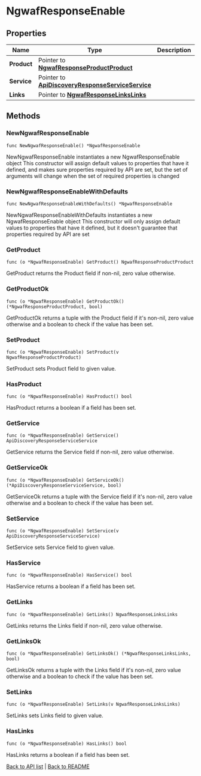 # NgwafResponseEnable

## Properties

Name | Type | Description | Notes
------------ | ------------- | ------------- | -------------
**Product** | Pointer to [**NgwafResponseProductProduct**](NgwafResponseProductProduct.md) |  | [optional] 
**Service** | Pointer to [**ApiDiscoveryResponseServiceService**](ApiDiscoveryResponseServiceService.md) |  | [optional] 
**Links** | Pointer to [**NgwafResponseLinksLinks**](NgwafResponseLinksLinks.md) |  | [optional] 

## Methods

### NewNgwafResponseEnable

`func NewNgwafResponseEnable() *NgwafResponseEnable`

NewNgwafResponseEnable instantiates a new NgwafResponseEnable object
This constructor will assign default values to properties that have it defined,
and makes sure properties required by API are set, but the set of arguments
will change when the set of required properties is changed

### NewNgwafResponseEnableWithDefaults

`func NewNgwafResponseEnableWithDefaults() *NgwafResponseEnable`

NewNgwafResponseEnableWithDefaults instantiates a new NgwafResponseEnable object
This constructor will only assign default values to properties that have it defined,
but it doesn't guarantee that properties required by API are set

### GetProduct

`func (o *NgwafResponseEnable) GetProduct() NgwafResponseProductProduct`

GetProduct returns the Product field if non-nil, zero value otherwise.

### GetProductOk

`func (o *NgwafResponseEnable) GetProductOk() (*NgwafResponseProductProduct, bool)`

GetProductOk returns a tuple with the Product field if it's non-nil, zero value otherwise
and a boolean to check if the value has been set.

### SetProduct

`func (o *NgwafResponseEnable) SetProduct(v NgwafResponseProductProduct)`

SetProduct sets Product field to given value.

### HasProduct

`func (o *NgwafResponseEnable) HasProduct() bool`

HasProduct returns a boolean if a field has been set.

### GetService

`func (o *NgwafResponseEnable) GetService() ApiDiscoveryResponseServiceService`

GetService returns the Service field if non-nil, zero value otherwise.

### GetServiceOk

`func (o *NgwafResponseEnable) GetServiceOk() (*ApiDiscoveryResponseServiceService, bool)`

GetServiceOk returns a tuple with the Service field if it's non-nil, zero value otherwise
and a boolean to check if the value has been set.

### SetService

`func (o *NgwafResponseEnable) SetService(v ApiDiscoveryResponseServiceService)`

SetService sets Service field to given value.

### HasService

`func (o *NgwafResponseEnable) HasService() bool`

HasService returns a boolean if a field has been set.

### GetLinks

`func (o *NgwafResponseEnable) GetLinks() NgwafResponseLinksLinks`

GetLinks returns the Links field if non-nil, zero value otherwise.

### GetLinksOk

`func (o *NgwafResponseEnable) GetLinksOk() (*NgwafResponseLinksLinks, bool)`

GetLinksOk returns a tuple with the Links field if it's non-nil, zero value otherwise
and a boolean to check if the value has been set.

### SetLinks

`func (o *NgwafResponseEnable) SetLinks(v NgwafResponseLinksLinks)`

SetLinks sets Links field to given value.

### HasLinks

`func (o *NgwafResponseEnable) HasLinks() bool`

HasLinks returns a boolean if a field has been set.


[Back to API list](../README.md#documentation-for-api-endpoints) | [Back to README](../README.md)


